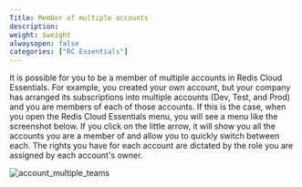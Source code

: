 ```yaml
---
Title: Member of multiple accounts
description:
weight: $weight
alwaysopen: false
categories: ["RC Essentials"]
---
```

It is possible for you to be a member of multiple accounts in Redis Cloud Essentials. For example, you created your own account, but your company has arranged its subscriptions into multiple accounts (Dev,
Test, and Prod) and you are members of each of those accounts. If this
is the case, when you open the Redis Cloud Essentials menu, you will see
a menu like the screenshot below. If you click on the little arrow, it
will show you all the accounts you are a member of and allow you to
quickly switch between each. The rights you have for each account are
dictated by the role you are assigned by each account's owner.

![account_multiple_teams](/images/rcessentials/account_multiple_teams.png?width=399&height=622)
